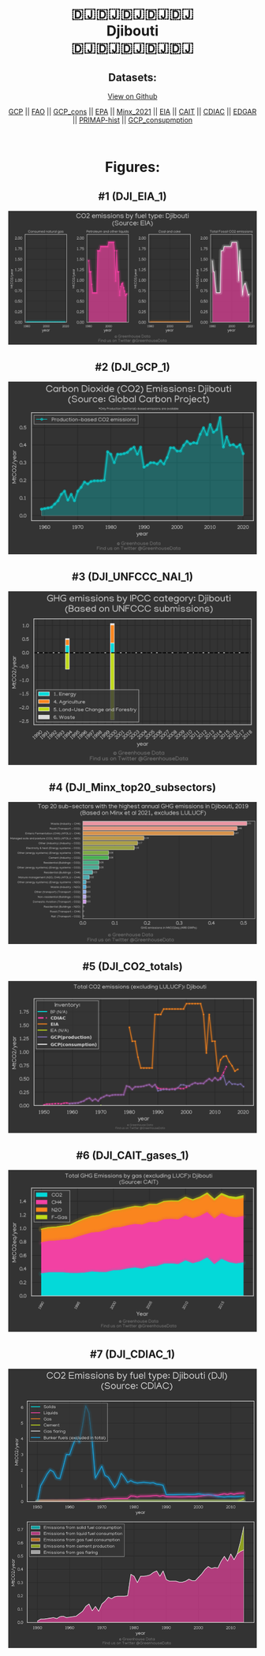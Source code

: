 
<center>
<h1 align="center">
🇩🇯🇩🇯🇩🇯🇩🇯🇩🇯
<br>
Djibouti
<br>
🇩🇯🇩🇯🇩🇯🇩🇯🇩🇯
</h1>
<h2>Datasets:</h2>
<p><a href="https://github.com/dquintani/GreenhouseData/tree/master/country_data/DJI_Djibouti/data">View on Github</a>
<br></p><p><a href="data/DJI_GCP.csv">GCP</a> || <a href="data/DJI_FAO.csv">FAO</a> || <a href="data/DJI_GCP_cons.csv">GCP_cons</a> || <a href="data/DJI_EPA.csv">EPA</a> || <a href="data/DJI_Minx_2021.csv">Minx_2021</a> || <a href="data/DJI_EIA.csv">EIA</a> || <a href="data/DJI_CAIT.csv">CAIT</a> || <a href="data/DJI_CDIAC.csv">CDIAC</a> || <a href="data/DJI_EDGAR.csv">EDGAR</a> || <a href="data/DJI_PRIMAP-hist.csv">PRIMAP-hist</a> || <a href="data/DJI_GCP_consupmption.csv">GCP_consupmption</a></p><p><br></p>
<h1>Figures:</h1><h2>#1 (DJI_EIA_1)</h2>
<p><img alt="" src="figures/DJI_EIA_1.png" /></p><h2>#2 (DJI_GCP_1)</h2>
<p><img alt="" src="figures/DJI_GCP_1.png" /></p><h2>#3 (DJI_UNFCCC_NAI_1)</h2>
<p><img alt="" src="figures/DJI_UNFCCC_NAI_1.png" /></p><h2>#4 (DJI_Minx_top20_subsectors)</h2>
<p><img alt="" src="figures/DJI_Minx_top20_subsectors.png" /></p><h2>#5 (DJI_CO2_totals)</h2>
<p><img alt="" src="figures/DJI_CO2_totals.png" /></p><h2>#6 (DJI_CAIT_gases_1)</h2>
<p><img alt="" src="figures/DJI_CAIT_gases_1.png" /></p><h2>#7 (DJI_CDIAC_1)</h2>
<p><img alt="" src="figures/DJI_CDIAC_1.png" /></p>